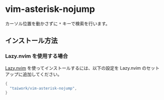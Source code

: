 # vim-asterisk-nojump

カーソル位置を動かさずに `*` キーで検索を行います。

## インストール方法

### Lazy.nvim を使用する場合

[Lazy.nvim](https://github.com/folke/lazy.nvim) を使ってインストールするには、以下の設定を Lazy.nvim のセットアップに追加してください。

```lua
{
  "taiwork/vim-asterisk-nojump",
}

